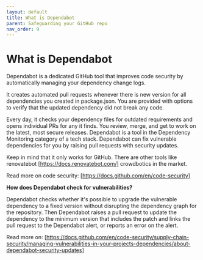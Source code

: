 ```yaml
---
layout: default
title: What is Dependabot
parent: Safeguarding your GitHub repo
nav_order: 9
---
```


# What is Dependabot

Dependabot is a dedicated GitHub tool that improves code security by automatically managing your dependency change logs.

It creates automated pull requests whenever there is new version for all dependencies you created in package.json. You are provided with options to verify that the updated dependency did not break any code.

Every day, it checks your dependency files for outdated requirements and opens individual PRs for any it finds. You review, merge, and get to work on the latest, most secure releases. Dependabot is a tool in the Dependency Monitoring category of a tech stack. Dependabot can fix vulnerable dependencies for you by raising pull requests with security updates.

Keep in mind that it only works for GitHub. There are other tools like renovatebot [https://docs.renovatebot.com/] crowdbotics in the market.

Read more on code security: [https://docs.github.com/en/code-security]

**How does Dependabot check for vulnerabilities?**

Dependabot checks whether it's possible to upgrade the vulnerable dependency to a fixed version without disrupting the dependency graph for the repository. Then Dependabot raises a pull request to update the dependency to the minimum version that includes the patch and links the pull request to the Dependabot alert, or reports an error on the alert.

Read more on: [https://docs.github.com/en/code-security/supply-chain-security/managing-vulnerabilities-in-your-projects-dependencies/about-dependabot-security-updates]
